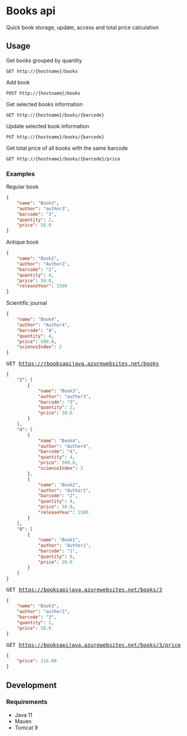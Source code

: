 # Books api
Quick book storage, update, access and total price calculation
## Usage

Get books grouped by quantity
```
GET http://{hostname}/books
```
Add book
```
POST http://{hostname}/books
```
Get selected books information
```
GET http://{hostname}/books/{barcode}
```
Update selected book information
```
PUT http://{hostname}/books/{barcode}
```
Get total price of all books with the same barcode
```
GET http://{hostname}/books/{barcode}/price
```


### Examples
Regular book
```json
{
    "name": "Book3",
    "author": "author3",
    "barcode": "3",
    "quantity": 2,
    "price": 58.0
}
```

Antique book
```json
{
    "name": "Book2",
    "author": "Author2",
    "barcode": "2",
    "quantity": 4,
    "price": 50.0,
    "releaseYear": 1500
}
```

Scientific journal
```json
{
    "name": "Book4",
    "author": "Author4",
    "barcode": "4",
    "quantity": 4,
    "price": 580.0,
    "scienceIndex": 2
}
```

<pre>
GET <a href="https://rbooksapijava.azurewebsites.net/books" target="_blank">https://rbooksapijava.azurewebsites.net/books</a>
</pre>

```json
{
    "2": [
        {
            "name": "Book3",
            "author": "author3",
            "barcode": "3",
            "quantity": 2,
            "price": 58.0
        }
    ],
    "4": [
        {
            "name": "Book4",
            "author": "Author4",
            "barcode": "4",
            "quantity": 4,
            "price": 580.0,
            "scienceIndex": 2
        },
        {
            "name": "Book2",
            "author": "Author2",
            "barcode": "2",
            "quantity": 4,
            "price": 50.0,
            "releaseYear": 1500
        }
    ],
    "8": [
        {
            "name": "Book1",
            "author": "Author1",
            "barcode": "1",
            "quantity": 8,
            "price": 20.0
        }
    ]
}
```

<pre>
GET <a href="https://booksapijava.azurewebsites.net/books/3" target="_blank">https://booksapijava.azurewebsites.net/books/3</a>
</pre>

```json
{
    "name": "Book3",
    "author": "author3",
    "barcode": "3",
    "quantity": 2,
    "price": 58.0
}
```

<pre>
GET <a href="https://booksapijava.azurewebsites.net/books/3/price" target="_blank">https://booksapijava.azurewebsites.net/books/3/price</a>
</pre>

```json
{
    "price": 116.00
}
```


## Development

### Requirements
* Java 11
* Maven
* Tomcat 9


